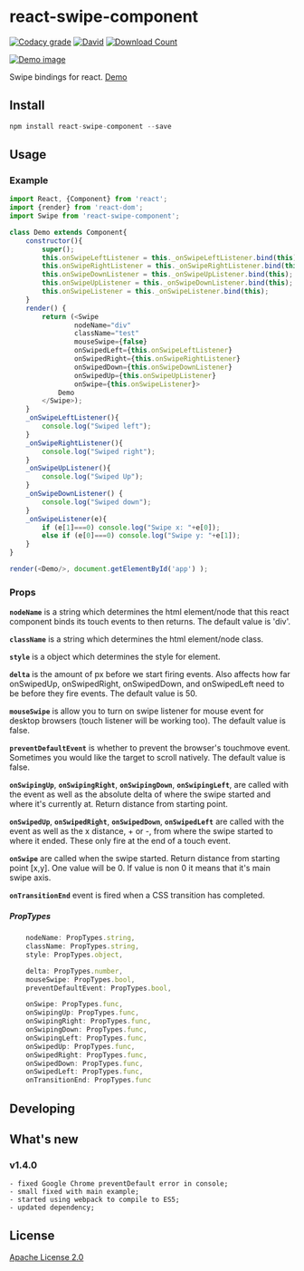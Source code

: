 # react-swipe-component


[![Codacy grade](https://img.shields.io/codacy/grade/c43c0f7bf541405e9d1cb073b602a35d.svg?style=flat-square)](https://www.codacy.com/app/exelban/react-swipe-component)
[![David](https://img.shields.io/david/exelban/react-swipe-component.svg?style=flat-square)](https://david-dm.org/exelban/react-swipe-component)
[![Download Count](https://img.shields.io/npm/dm/react-swipe-component.svg?style=flat-square)](http://www.npmjs.com/package/react-swipe-component)


[![Demo image](https://s3.eu-central-1.amazonaws.com/serhiy/Github_repo/react-swipe-component.png)](https://exelban.github.io/react-swipe-component)

Swipe bindings for react.
[Demo](https://exelban.github.io/react-swipe-component/)

## Install
```javascript
npm install react-swipe-component --save
```

## Usage
### Example
```javascript
import React, {Component} from 'react';
import {render} from 'react-dom';
import Swipe from 'react-swipe-component';

class Demo extends Component{
    constructor(){
        super();
        this.onSwipeLeftListener = this._onSwipeLeftListener.bind(this);
        this.onSwipeRightListener = this._onSwipeRightListener.bind(this);
        this.onSwipeDownListener = this._onSwipeUpListener.bind(this);
        this.onSwipeUpListener = this._onSwipeDownListener.bind(this);
        this.onSwipeListener = this._onSwipeListener.bind(this);
    }
    render() {
        return (<Swipe 
                nodeName="div"
                className="test"
                mouseSwipe={false}
                onSwipedLeft={this.onSwipeLeftListener} 
                onSwipedRight={this.onSwipeRightListener} 
                onSwipedDown={this.onSwipeDownListener} 
                onSwipedUp={this.onSwipeUpListener}
                onSwipe={this.onSwipeListener}>
            Demo
        </Swipe>);
    }
    _onSwipeLeftListener(){
        console.log("Swiped left");
    }
    _onSwipeRightListener(){
        console.log("Swiped right");
    }
    _onSwipeUpListener(){
        console.log("Swiped Up");
    }
    _onSwipeDownListener() {
        console.log("Swiped down");
    }
    _onSwipeListener(e){
        if (e[1]===0) console.log("Swipe x: "+e[0]);
        else if (e[0]===0) console.log("Swipe y: "+e[1]);
    }
}

render(<Demo/>, document.getElementById('app') );
```

### Props
**```nodeName```** is a string which determines the html element/node that this react component binds its touch events to then returns. The default value is 'div'.

**```className```** is a string which determines the html element/node class.

**```style```** is a object which determines the style for element.


**```delta```** is the amount of px before we start firing events. Also affects how far onSwipedUp, onSwipedRight, onSwipedDown, and onSwipedLeft need to be before they fire events. The default value is 50.

**```mouseSwipe```** is allow you to turn on swipe listener for mouse event for desktop browsers (touch listener will be working too). The default value is false.

**```preventDefaultEvent```** is whether to prevent the browser's touchmove event. Sometimes you would like the target to scroll natively. The default value is false.

**```onSwipingUp```**, **```onSwipingRight```**, **```onSwipingDown```**, **```onSwipingLeft```**, are called with the event as well as the absolute delta of where the swipe started and where it's currently at. Return distance from starting point.

**```onSwipedUp```**, **```onSwipedRight```**, **```onSwipedDown```**, **```onSwipedLeft```** are called with the event as well as the x distance, + or -, from where the swipe started to where it ended. These only fire at the end of a touch event.

**```onSwipe```** are called when the swipe started. Return distance from starting point [x,y]. One value will be 0. If value is non 0 it means that it's main swipe axis.

**```onTransitionEnd```** event is fired when a CSS transition has completed.


##### PropTypes
```javascript
    nodeName: PropTypes.string,
    className: PropTypes.string,
    style: PropTypes.object,

    delta: PropTypes.number,
    mouseSwipe: PropTypes.bool,
    preventDefaultEvent: PropTypes.bool,

    onSwipe: PropTypes.func,
    onSwipingUp: PropTypes.func,
    onSwipingRight: PropTypes.func,
    onSwipingDown: PropTypes.func,
    onSwipingLeft: PropTypes.func,
    onSwipedUp: PropTypes.func,
    onSwipedRight: PropTypes.func,
    onSwipedDown: PropTypes.func,
    onSwipedLeft: PropTypes.func,
    onTransitionEnd: PropTypes.func
```

## Developing


## What's new

### v1.4.0
    - fixed Google Chrome preventDefault error in console;
    - small fixed with main example;
    - started using webpack to compile to ES5;
    - updated dependency;

## License

[Apache License 2.0](https://github.com/exelban/react-swipe-component/blob/master/LICENSE.md)
